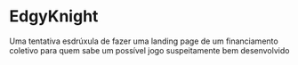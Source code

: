 # EdgyKnight

Uma tentativa esdrúxula de fazer uma landing page de um financiamento coletivo para quem sabe um possível jogo suspeitamente bem desenvolvido
